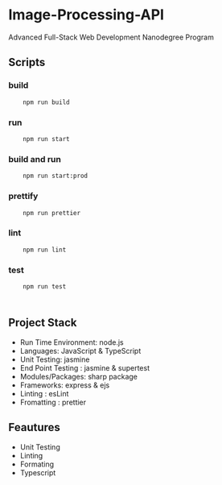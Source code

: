 # Image-Processing-API

Advanced Full-Stack Web Development Nanodegree Program

## Scripts

### build

```
    npm run build
```

### run

```
    npm run start
```

### build and run

```
    npm run start:prod
```

### prettify

```
    npm run prettier
```

### lint

```
    npm run lint
```

### test

```
    npm run test
```

###

```

```


## Project Stack
- Run Time Environment: node.js
- Languages: JavaScript & TypeScript
- Unit Testing: jasmine
- End Point Testing : jasmine & supertest
- Modules/Packages: sharp package 
- Frameworks: express & ejs
- Linting : esLint
- Fromatting : prettier
## Feautures
- Unit Testing
- Linting
- Formating
- Typescript